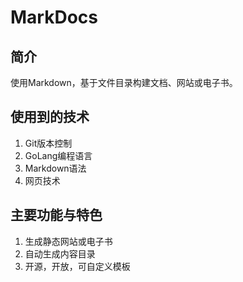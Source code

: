 # MarkDocs

## 简介

使用Markdown，基于文件目录构建文档、网站或电子书。

## 使用到的技术

1. Git版本控制
1. GoLang编程语言
1. Markdown语法
1. 网页技术

## 主要功能与特色

1. 生成静态网站或电子书
2. 自动生成内容目录
3. 开源，开放，可自定义模板
